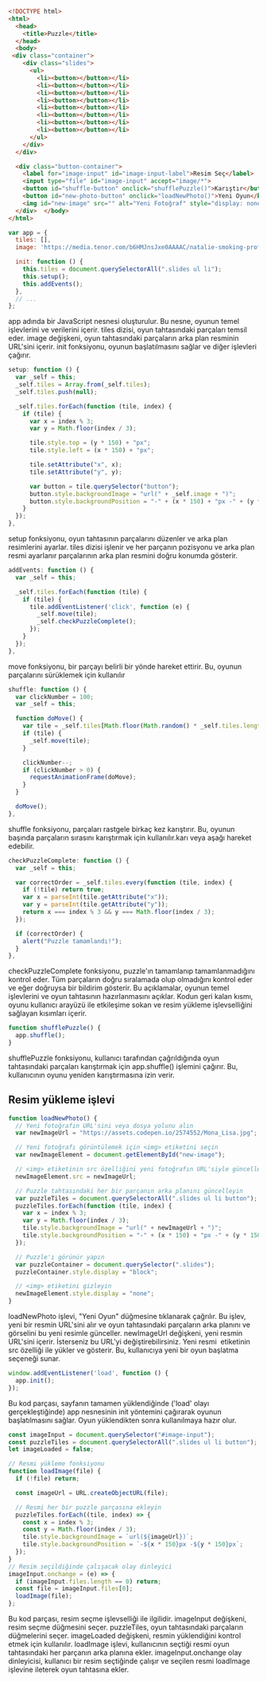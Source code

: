 ```html
<!DOCTYPE html>
<html>
  <head>
    <title>Puzzle</title>
  </head>
  <body>
 <div class="container">
    <div class="slides">
      <ul>
        <li><button></button></li>
        <li><button></button></li>
        <li><button></button></li>
        <li><button></button></li>
        <li><button></button></li>
        <li><button></button></li>
        <li><button></button></li>
        <li><button></button></li>
      </ul>
    </div>
  </div>

  <div class="button-container">
    <label for="image-input" id="image-input-label">Resim Seç</label>
    <input type="file" id="image-input" accept="image/*">
    <button id="shuffle-button" onclick="shufflePuzzle()">Karıştır</button>
    <button id="new-photo-button" onclick="loadNewPhoto()">Yeni Oyun</button>
    <img id="new-image" src="" alt="Yeni Fotoğraf" style="display: none;">
  </div>  </body>
</html>
```

```js
var app = {
  tiles: [],
  image: 'https://media.tenor.com/b6HMJnsJxe0AAAAC/natalie-smoking-professional.gif',

  init: function () {
    this.tiles = document.querySelectorAll(".slides ul li");
    this.setup();
    this.addEvents();
  },
  // ...
};


```

app adında bir JavaScript nesnesi oluşturulur. Bu nesne, oyunun temel işlevlerini ve verilerini içerir.
tiles dizisi, oyun tahtasındaki parçaları temsil eder.
image değişkeni, oyun tahtasındaki parçaların arka plan resminin URL'sini içerir.
init fonksiyonu, oyunun başlatılmasını sağlar ve diğer işlevleri çağırır.

```js
setup: function () {
  var _self = this;
  _self.tiles = Array.from(_self.tiles);
  _self.tiles.push(null);

  _self.tiles.forEach(function (tile, index) {
    if (tile) {
      var x = index % 3;
      var y = Math.floor(index / 3);

      tile.style.top = (y * 150) + "px";
      tile.style.left = (x * 150) + "px";

      tile.setAttribute("x", x);
      tile.setAttribute("y", y);

      var button = tile.querySelector("button");
      button.style.backgroundImage = "url(" + _self.image + ")";
      button.style.backgroundPosition = "-" + (x * 150) + "px -" + (y * 150) + "px";
    }
  });
},


```
setup fonksiyonu, oyun tahtasının parçalarını düzenler ve arka plan resimlerini ayarlar.
tiles dizisi işlenir ve her parçanın pozisyonu ve arka plan resmi ayarlanır parçalarının arka plan resmini doğru konumda gösterir.

```js
addEvents: function () {
  var _self = this;

  _self.tiles.forEach(function (tile) {
    if (tile) {
      tile.addEventListener('click', function (e) {
        _self.move(tile);
        _self.checkPuzzleComplete();
      });
    }
  });
},


```

move fonksiyonu, bir parçayı belirli bir yönde hareket ettirir. Bu, oyunun parçalarını sürüklemek için kullanılır

```js
shuffle: function () {
  var clickNumber = 100;
  var _self = this;

  function doMove() {
    var tile = _self.tiles[Math.floor(Math.random() * _self.tiles.length)];
    if (tile) {
      _self.move(tile);
    }

    clickNumber--;
    if (clickNumber > 0) {
      requestAnimationFrame(doMove);
    }
  }

  doMove();
},


```

shuffle fonksiyonu, parçaları rastgele birkaç kez karıştırır. Bu, oyunun başında parçaların sırasını karıştırmak için kullanılır.karı veya aşağı hareket edebilir.

```js
checkPuzzleComplete: function () {
  var _self = this;

  var correctOrder = _self.tiles.every(function (tile, index) {
    if (!tile) return true;
    var x = parseInt(tile.getAttribute("x"));
    var y = parseInt(tile.getAttribute("y"));
    return x === index % 3 && y === Math.floor(index / 3);
  });

  if (correctOrder) {
    alert("Puzzle tamamlandı!");
  }
},

```


checkPuzzleComplete fonksiyonu, puzzle'ın tamamlanıp tamamlanmadığını kontrol eder. Tüm parçaların doğru sıralamada olup olmadığını kontrol eder ve eğer doğruysa bir bildirim gösterir.
Bu açıklamalar, oyunun temel işlevlerini ve oyun tahtasının hazırlanmasını açıklar. Kodun geri kalan kısmı, oyunu kullanıcı arayüzü ile etkileşime sokan ve resim yükleme işlevselliğini sağlayan kısımları içerir.

```js
function shufflePuzzle() {
  app.shuffle();
}

```

shufflePuzzle fonksiyonu, kullanıcı tarafından çağrıldığında oyun tahtasındaki parçaları karıştırmak için app.shuffle() işlemini çağırır. Bu, kullanıcının oyunu yeniden karıştırmasına izin verir.

## Resim yükleme işlevi

```js
function loadNewPhoto() {
  // Yeni fotoğrafın URL'sini veya dosya yolunu alın
  var newImageUrl = "https://assets.codepen.io/2574552/Mona_Lisa.jpg"; // Yeni fotoğrafın URL'sini buraya ekleyin

  // Yeni fotoğrafı görüntülemek için <img> etiketini seçin
  var newImageElement = document.getElementById("new-image");

  // <img> etiketinin src özelliğini yeni fotoğrafın URL'siyle güncelleyin
  newImageElement.src = newImageUrl;

  // Puzzle tahtasındaki her bir parçanın arka planını güncelleyin
  var puzzleTiles = document.querySelectorAll(".slides ul li button");
  puzzleTiles.forEach(function (tile, index) {
    var x = index % 3;
    var y = Math.floor(index / 3);
    tile.style.backgroundImage = "url(" + newImageUrl + ")";
    tile.style.backgroundPosition = "-" + (x * 150) + "px -" + (y * 150) + "px";
  });

  // Puzzle'ı görünür yapın
  var puzzleContainer = document.querySelector(".slides");
  puzzleContainer.style.display = "block";

  // <img> etiketini gizleyin
  newImageElement.style.display = "none";
}

```
loadNewPhoto işlevi, "Yeni Oyun" düğmesine tıklanarak çağrılır. Bu işlev, yeni bir resmin URL'sini alır ve oyun tahtasındaki parçaların arka planını ve görselini bu yeni resimle günceller.
newImageUrl değişkeni, yeni resmin URL'sini içerir. İsterseniz bu URL'yi değiştirebilirsiniz.
Yeni resmi <img> etiketinin src özelliği ile yükler ve gösterir. Bu, kullanıcıya yeni bir oyun başlatma seçeneği sunar.

```js
window.addEventListener('load', function () {
  app.init();
});

```
Bu kod parçası, sayfanın tamamen yüklendiğinde ('load' olayı gerçekleştiğinde) app nesnesinin init yöntemini çağırarak oyunun başlatılmasını sağlar. Oyun yüklendikten sonra kullanılmaya hazır olur.

```js
const imageInput = document.querySelector("#image-input");
const puzzleTiles = document.querySelectorAll(".slides ul li button");
let imageLoaded = false;

// Resmi yükleme fonksiyonu
function loadImage(file) {
  if (!file) return;

  const imageUrl = URL.createObjectURL(file);

  // Resmi her bir puzzle parçasına ekleyin
  puzzleTiles.forEach((tile, index) => {
    const x = index % 3;
    const y = Math.floor(index / 3);
    tile.style.backgroundImage = `url(${imageUrl})`;
    tile.style.backgroundPosition = `-${x * 150}px -${y * 150}px`;
  });
}
// Resim seçildiğinde çalışacak olay dinleyici
imageInput.onchange = (e) => {
  if (imageInput.files.length == 0) return;
  const file = imageInput.files[0];
  loadImage(file);
};

```
Bu kod parçası, resim seçme işlevselliği ile ilgilidir.
imageInput değişkeni, resim seçme düğmesini seçer.
puzzleTiles, oyun tahtasındaki parçaların düğmelerini seçer.
imageLoaded değişkeni, resmin yüklendiğini kontrol etmek için kullanılır.
loadImage işlevi, kullanıcının seçtiği resmi oyun tahtasındaki her parçanın arka planına ekler.
imageInput.onchange olay dinleyicisi, kullanıcı bir resim seçtiğinde çalışır ve seçilen resmi loadImage işlevine ileterek oyun tahtasına ekler.